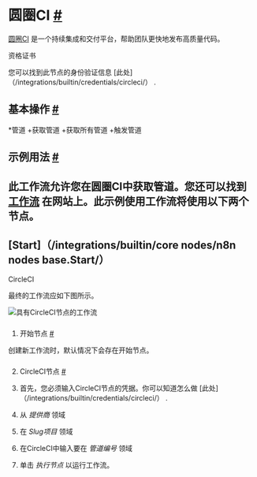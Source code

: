 


 圆圈CI
 [#](#circleci "永久链接")
===========================================



[圆圈CI](https://circleci.com/) 
 是一个持续集成和交付平台，帮助团队更快地发布高质量代码。
 




 资格证书
 



 您可以找到此节点的身份验证信息
 [此处]（/integrations/builtin/credentials/circleci/）
 .
 




 基本操作
 [#](#基本操作 "永久链接")
-----------------------------------------------------------


*管道
	+获取管道
	+获取所有管道
	+触发管道



 示例用法
 [#](#示例用法 "永久链接")
-----------------------------------------------------



 此工作流允许您在圆圈CI中获取管道。您还可以找到
 [工作流](https://n8n.io/workflows/454) 
 在网站上。此示例使用工作流将使用以下两个节点。
-
 [Start]（/integrations/builtin/core nodes/n8n nodes base.Start/）
 -
 CircleCI




 最终的工作流应如下图所示。
 



![具有CircleCI节点的工作流](https://d33wubrfki0l68.cloudfront.net/9c9b3985328247e7a145c1de75eb6d785affaac5/25158/_images/integrations/builtin/app-nodes/circleci/workflow.png)



### 
 1. 开始节点
 [#](#1-start-node "永久链接")



 创建新工作流时，默认情况下会存在开始节点。
 


### 
 2. CircleCI节点
 [#](#2-环节点 "永久链接")


1. 首先，您必须输入CircleCI节点的凭据。你可以知道怎么做
 [此处]（/integrations/builtin/credentials/circleci/）
 .
2. 从
 *提供商*
 领域
3. 在
 *Slug项目*
 领域
4. 在CircleCI中输入要在
 *管道编号*
 领域
5. 单击
 *执行节点*
 以运行工作流。




